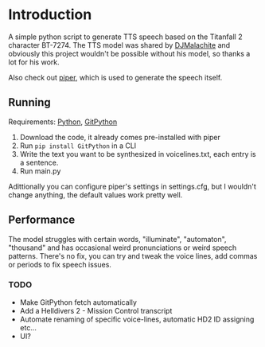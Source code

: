 # Introduction
A simple python script to generate TTS speech based on the Titanfall 2 character BT-7274. The TTS model was shared by [DJMalachite](https://github.com/DJMalachite/PiperVoiceModels/tree/main) and obviously this project wouldn't be possible without his model, so thanks a lot for his work.

Also check out [piper](https://github.com/rhasspy/piper), which is used to generate the speech itself.

## Running
Requirements: [Python](https://www.python.org/downloads/), [GitPython](https://pypi.org/project/GitPython/0.3.2/)

1. Download the code, it already comes pre-installed with piper
2. Run `pip install GitPython` in a CLI
3. Write the text you want to be synthesized in voicelines.txt, each entry is a sentence.
4. Run main.py

Adittionally you can configure piper's settings in settings.cfg, but I wouldn't change anything, the default values work pretty well.

## Performance
The model struggles with certain words, "illuminate", "automaton", "thousand" and has occasional weird pronunciations or weird speech patterns. There's no fix, you can try and tweak the voice lines, add commas or periods to fix speech issues.

### TODO
- Make GitPython fetch automatically
- Add a Helldivers 2 - Mission Control transcript
- Automate renaming of specific voice-lines, automatic HD2 ID assigning etc...
- UI?
